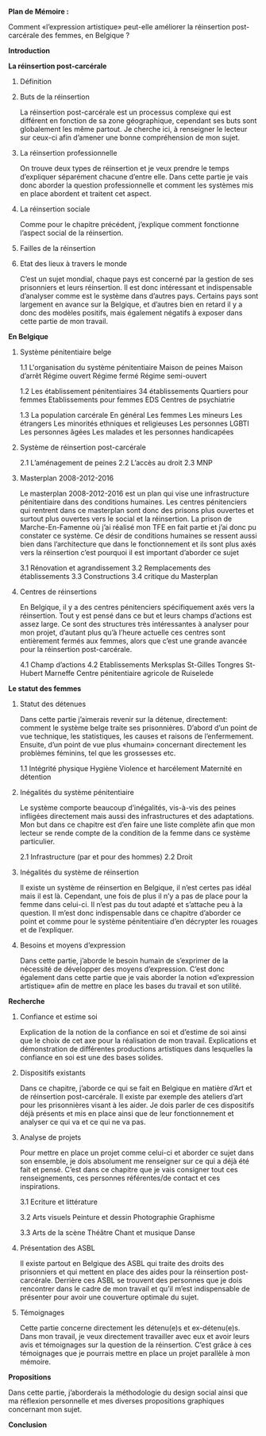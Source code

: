 **Plan de Mémoire :**

Comment «l’expression artistique» peut-elle améliorer la réinsertion post-carcérale des femmes, en Belgique ?

**Introduction**

**La réinsertion post-carcérale**

1. Définition

2. Buts de la réinsertion 

	La réinsertion post-carcérale est un processus complexe qui est différent en fonction de sa zone géographique, cependant ses buts sont globalement les même partout. Je cherche ici, à renseigner le lecteur sur ceux-ci afin d’amener une bonne compréhension de mon sujet.

3. La réinsertion professionnelle 

	On trouve deux types de réinsertion et je veux prendre le temps d’expliquer séparément chacune d’entre elle. Dans cette partie je vais donc aborder la question professionnelle et comment les systèmes mis en place abordent et traitent cet aspect.

4. La réinsertion sociale

	Comme pour le chapitre précédent, j’explique  comment fonctionne l’aspect social de la réinsertion.

5. Failles de la réinsertion

6. Etat des lieux à travers le monde

	C’est un sujet mondial, chaque pays est concerné par la gestion de ses prisonniers et leurs réinsertion. Il est donc intéressant et indispensable d’analyser comme est le système dans d’autres pays. Certains pays sont largement en avance sur la Belgique, et d’autres bien en retard il y a donc des modèles positifs, mais également négatifs à exposer dans cette partie de mon travail.

**En Belgique**

1. Système pénitentiaire belge

	1.1 L'organisation du système pénitentiaire
Maison de peines 
Maison d’arrêt
Régime ouvert
Régime fermé
Régime semi-ouvert

	1.2 Les établissement pénitentiaires
34 établissements 
Quartiers pour  femmes
Etablissements pour femmes
EDS
Centres de psychiatrie 

	1.3 La population carcérale
En général
Les femmes
Les mineurs
Les étrangers
Les minorités ethniques et religieuses
Les personnes LGBTI
Les personnes âgées
Les malades et les personnes handicapées

2. Système de réinsertion post-carcérale

	2.1 L’aménagement de peines
	2.2 L’accès au droit 
	2.3 MNP

3. Masterplan 2008-2012-2016

	Le masterplan 2008-2012-2016 est un plan qui vise une infrastructure pénitentiaire dans des conditions humaines. Les centres pénitenciers qui rentrent dans ce masterplan sont donc des prisons plus ouvertes et surtout plus ouvertes vers le social et la réinsertion. La prison de Marche-En-Famenne où j’ai réalisé mon TFE en fait partie et j’ai donc pu constater ce système. Ce désir de conditions humaines se ressent aussi bien dans l’architecture que dans le fonctionnement et ils sont plus axés vers la réinsertion c’est pourquoi il est important d’aborder ce sujet 

	3.1 Rénovation et agrandissement
	3.2 Remplacements des établissements 
	3.3 Constructions
	3.4 critique du Masterplan

4. Centres de réinsertions

	En Belgique, il y a des centres pénitenciers spécifiquement axés vers la réinsertion. Tout y est pensé dans ce but et leurs champs d’actions est assez large. Ce sont des structures très intéressantes à analyser pour mon projet, d’autant plus qu’à l’heure actuelle ces centres sont entièrement fermés aux femmes, alors que c’est une grande avancée pour la réinsertion post-carcérale.

	4.1 Champ d’actions 
	4.2 Etablissements
Merksplas
St-Gilles
Tongres
St-Hubert
Marneffe 
Centre pénitentiaire agricole de Ruiselede

**Le statut des femmes** 

1. Statut des détenues 

	Dans cette partie j’aimerais revenir sur la détenue, directement: comment le système belge traite ses prisonnières. D’abord d’un point de vue technique, les statistiques, les causes et raisons de l’enfermement. Ensuite, d’un point de vue plus «humain» concernant directement les problèmes féminins, tel que les grossesses etc.

	1.1 Intégrité physique
Hygiène 
Violence et harcélement
Maternité en détention


2. Inégalités du système pénitentiaire

	Le système comporte beaucoup d’inégalités, vis-à-vis des peines infligées directement mais aussi des infrastructures et des adaptations. Mon but dans ce chapitre est d’en faire une liste complète afin que mon lecteur se rende compte de la condition de la femme dans ce système particulier.

	2.1 Infrastructure (par et pour des hommes) 
	2.2 Droit

3. Inégalités du système de réinsertion

	Il existe un système de réinsertion en Belgique, il n’est certes pas idéal mais il est là. Cependant, une fois de plus il n’y a pas de place pour la femme dans celui-ci. Il n’est pas du tout adapté et s’attache peu à la question. Il m’est donc indispensable dans ce chapitre d’aborder ce point et comme pour le système pénitentiaire d’en décrypter les rouages et de l’expliquer.

4. Besoins et moyens d’expression 

	Dans cette partie, j’aborde le besoin humain de s’exprimer de la nécessité de développer des moyens d’expression. C’est donc également dans cette partie que je vais aborder la notion «d’expression artistique» afin de mettre en place les bases du travail et son utilité.

**Recherche** 

1. Confiance et estime soi

	Explication de la notion de la confiance en soi et d’estime de soi ainsi que le choix de cet axe pour la réalisation de mon travail. Explications et démonstration de différentes productions artistiques dans lesquelles la confiance en soi est une des bases solides.

2. Dispositifs existants

	Dans ce chapitre, j’aborde ce qui se fait en Belgique en matière d’Art et de réinsertion post-carcérale. Il existe par exemple des ateliers d’art pour les prisonnières visant à les aider. Je dois parler de ces dispositifs déjà présents et mis en place ainsi que de leur fonctionnement et analyser ce qui va et ce qui ne  va pas.

3. Analyse de projets 

	Pour mettre en place un projet comme celui-ci et aborder ce sujet dans son ensemble, je dois absolument me renseigner sur ce qui a déjà été fait et pensé. C’est dans ce chapitre que je vais consigner tout ces renseignements, ces personnes référentes/de contact et ces inspirations.

	3.1 Ecriture et littérature

	3.2 Arts visuels 
Peinture et dessin
Photographie
Graphisme

	3.3 Arts de la scène
Théâtre
Chant et musique 
Danse 

4. Présentation des ASBL

	Il existe partout en Belgique des ASBL qui traite des droits des prisonniers et qui mettent en place des aides pour la réinsertion post-carcérale. Derrière ces ASBL se trouvent des personnes que je dois rencontrer dans le cadre de mon travail et qu’il m’est indispensable de présenter pour avoir une couverture optimale du sujet. 

	
5. Témoignages

	Cette partie concerne directement les détenu(e)s et ex-détenu(e)s. Dans mon travail, je veux directement travailler avec eux et avoir leurs avis et témoignages sur la question de la réinsertion. C’est grâce à ces témoignages que je pourrais mettre en place un projet parallèle à mon mémoire.

**Propositions**

Dans cette partie, j’aborderais la méthodologie du design social ainsi que ma réflexion personnelle et mes diverses propositions graphiques concernant mon sujet.

**Conclusion**

